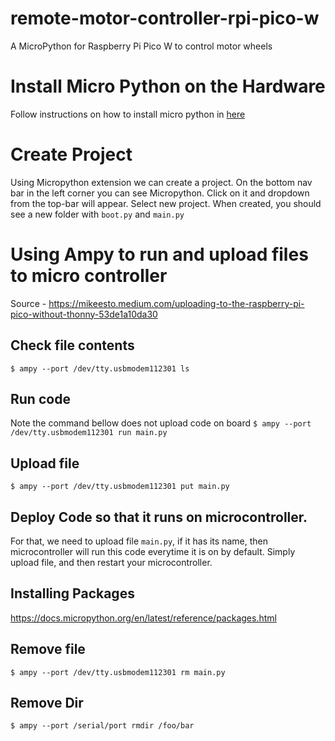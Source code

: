 # remote-motor-controller-rpi-pico-w

A MicroPython for Raspberry Pi Pico W to control motor wheels

# Install Micro Python on the Hardware

Follow instructions on how to install micro python in [here](./micro-python-firmware/README.md)

# Create Project

Using Micropython extension we can create a project. On the bottom nav bar in the left corner you can see Micropython. Click on it and dropdown from the top-bar will appear. Select new project. When created, you should see a new folder with `boot.py` and `main.py`

# Using Ampy to run and upload files to micro controller

Source - https://mikeesto.medium.com/uploading-to-the-raspberry-pi-pico-without-thonny-53de1a10da30

## Check file contents

`$ ampy --port /dev/tty.usbmodem112301 ls`

## Run code

Note the command bellow does not upload code on board
`$ ampy --port /dev/tty.usbmodem112301 run main.py`

## Upload file

`$ ampy --port /dev/tty.usbmodem112301 put main.py`

## Deploy Code so that it runs on microcontroller.

For that, we need to upload file `main.py`, if it has its name, then microcontroller will run this code everytime it is on by default.
Simply upload file, and then restart your microcontroller.

## Installing Packages

https://docs.micropython.org/en/latest/reference/packages.html

## Remove file

`$ ampy --port /dev/tty.usbmodem112301 rm main.py`

## Remove Dir

`$ ampy --port /serial/port rmdir /foo/bar`
